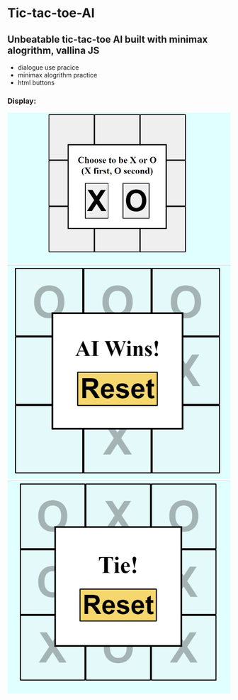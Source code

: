 # Tic-tac-toe-AI
## Unbeatable tic-tac-toe AI built with minimax alogrithm, vallina JS
- dialogue use pracice
- minimax alogrithm practice
- html buttons
### Display: 
![game](/img/未命名.png)
![game](/img/未命名2.png)
![game](/img/未命名3.png)
